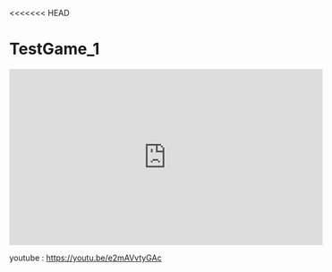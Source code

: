 <<<<<<< HEAD
# TestGame_1


<html>
  <iframe width="560" height="315" src="https://www.youtube.com/embed/e2mAVvtyGAc" frameborder="0" allowfullscreen></iframe>
  </html>

youtube : https://youtu.be/e2mAVvtyGAc

